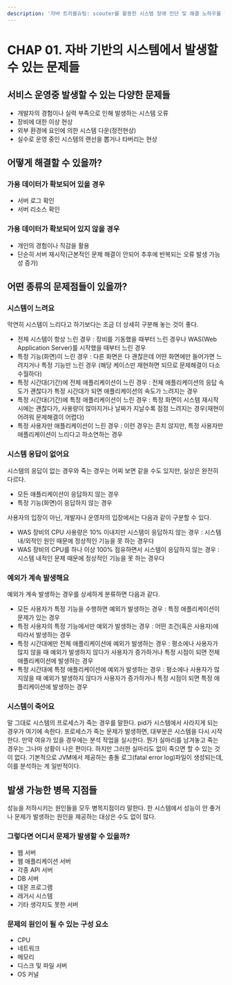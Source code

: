 ```yaml
---
description: '자바 트러블슈팅: scouter를 활용한 시스템 장애 진단 및 해결 노하우를 챕터 1을 요약한 내용입니다.'
---
```


# CHAP 01. 자바 기반의 시스템에서 발생할 수 있는 문제들

## 서비스 운영중 발생할 수 있는 다양한 문제들

* 개발자의 경험이나 실력 부족으로 인해 발생하는 시스템 오류
* 장비에 대한 이상 현상
* 외부 환경에 요인에 의한 시스템 다운\(정전현상\)
* 실수로 운영 중인 시스템의 랜선을 뽑거나 타버리는 현상

## 어떻게 해결할 수 있을까?

### 가용 데이터가 확보되어 있을 경우

* 서버 로그 확인
* 서버 리소스 확인

### 가용 데이터가 확보되어 있지 않을 경우

* 개인의 경험이나 직감을 활용
* 단순히 서버 재시작\(근본적인 문제 해결이 안되어 추후에 반복되는 오류 발생 가능성 증가\)

## 어떤 종류의 문제점들이 있을까?

### 시스템이 느려요

막연히 시스템이 느리다고 하기보다는 조금 더 상세히 구분해 놓는 것이 좋다.

* 전체 시스템이 항상 느린 경우 : 장비를 기동했을 때부터 느린 경우나 WAS\(Web Application Server\)를 시작했을 때부터 느린 경우
* 특정 기능\(화면\)이 느린 경우 : 다른 화면은 다 괜찮은데 어떤 화면에만 들어가면 느려지거나 특정 기능만 느린 경우 \(해당 케이스만 재현하면 되므로 문제해결이 다소 수월하다\)
* 특정 시간대\(기간\)에 전체 애플리케이션이 느린 경우 : 전체 애플리케이션의 응답 속도가 괜찮다가 특정 시간대가 되면 애플리케이션의 속도가 느려지는 경우
* 특정 시간대\(기간\)에 특정 애플리케이션이 느린 경우 : 특정 화면이 시스템 재시작 시에는 괜찮다가, 사용량이 많아지거나 날짜가 지날수록 점점 느려지는 경우\(재현이 어려워 문제해결이 어렵다\)
* 특정 사용자만 애플리케이션이 느린 경우 : 이런 경우는 흔치 않지만, 특정 사용자만 애플리케이션이 느리다고 하소연하는 경우

### 시스템 응답이 없어요

시스템의 응답이 없는 경우와 죽는 경우는 어찌 보면 같을 수도 있지만, 실상은 완전히 다르다.

* 모든 애플리케이션이 응답하지 않는 경우
* 특정 기능\(화면\)이 응답하지 않는 경우

사용자의 입장이 아닌, 개발자나 운영자의 입장에서는 다음과 같이 구분할 수 있다.

* WAS 장비의 CPU 사용량은 10% 이내지만 시스템이 응답하지 않는 경우 : 시스템 내/외적인 원인 때문에 정상적인 기능을 못 하는 경우다
* WAS 장비의 CPU를 하나 이상 100% 점유하면서 시스템이 응답하지 않는 경우 : 시스템 내적인 문제 때문에 정상적인 기능을 못 하는 경우다

### 예외가 계속 발생해요

예외가 계속 발생하는 경우를 상세하게 분류하면 다음과 같다.

* 모든 사용자가 특정 기능을 수행하면 예외가 발생하는 경우 : 특정 애플리케이션이 문제가 있는 경우
* 특정 사용자의 특정 기능에서만 예외가 발생하는 경우 : 어떤 조건\(혹은 사용자\)에 따라서 발생하는 경우
* 특정 시간대에만 전체 애플리케이션에 예외가 발생하는 경우 : 평소에나 사용자가 많지 않을 때 예외가 발생하지 않다가 사용자가 증가하거나 특정 시점이 되면 전체 애플리케이션에 발생하는 경우
* 특정 시간대에 특정 애플리케이션에 예외가 발생하는 경우 : 평소에나 사용자가 많지않을 때 예외가 발생하지 않다가 사용자가 증가하거나 특정 시점이 되면 특정 애플리케이션에 발생하는 경우

### 시스템이 죽어요

말 그대로 시스템의 프로세스가 죽는 경우를 말한다. pid가 시스템에서 사라지게 되는 경우가 여기에 속한다. 프로세스가 죽는 문제가 발생하면, 대부분은 시스템을 다시 시작한다. 만약 여유가 있을 경우에는 분석 작업을 실시한다. 뭔가 실마리를 남겨놓고 죽는 경우는 그나마 상황이 나은 편이다. 하지만 그러한 실마리도 없이 죽으면 할 수 있는 것이 없다. 기본적으로 JVM에서 제공하는 충돌 로그\(fatal error log\)파일이 생성되는데, 이를 분석하는 게 일반적이다.

## 발생 가능한 병목 지점들

성능을 저하시키는 원인들을 모두 병목지점이라 말한다. 한 시스템에서 성능이 안 좋거나 문제가 발생하는 원인을 제공하는 대상은 수도 없이 많다.

### 그렇다면 어디서 문제가 발생할 수 있을까?

* 웹 서버
* 웹 애플리케이션 서버
* 각종 API 서버
* DB 서버
* 데몬 프로그램
* 레거시 시스템
* 기타 생각지도 못한 서버

### 문제의 원인이 될 수 있는 구성 요소

* CPU
* 네트워크
* 메모리
* 디스크 및 파일 서버
* OS 커널

